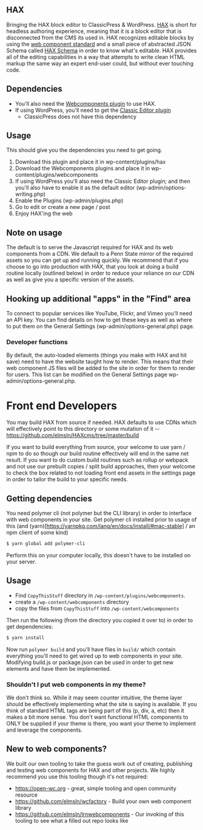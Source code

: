 ## HAX
Bringing the HAX block editor to ClassicPress & WordPress. [HAX](https://haxtheweb.org/) is short for headless authoring experience, meaning that it is a block editor that is disconnected from the CMS its used in. HAX recognizes editable blocks by using the [web component standard](https://webcomponents.org/) and a small piece of abstracted JSON Schema called [HAX Schema](https://haxtheweb.org/hax-schema) in order to know what's editable. HAX provides all of the editing capabilities in a way that attempts to write clean HTML markup the same way an expert end-user could, but without ever touching code.

## Dependencies
- You'll also need the [Webcomponents plugin](https://github.com/elmsln/wp-plugin-webcomponents) to use HAX.
- If using WordPress, you'll need to get the [Classic Editor plugin](https://wordpress.org/plugins/classic-editor/)
  - ClassicPress does not have this dependency

## Usage

This should give you the dependencies you need to get going.
1. Download this plugin and place it in wp-content/plugins/hax
2. Download the Webcomponents plugins and place it in wp-content/plugins/webcomponents
3. If using WordPress you'll also need the Classic Editor plugin; and then you'll also have to enable it as the default editor (wp-admin/options-writing.php)
4. Enable the Plugins (wp-admin/plugins.php)
5. Go to edit or create a new page / post
6. Enjoy HAX'ing the web

## Note on usage
The default is to serve the Javascript required for HAX and its web components from a CDN. We default to a Penn State mirror of the required assets so you can get up and running quickly. We recommend that if you choose to go into production with HAX, that you look at doing a build routine locally (outlined below) in order to reduce your reliance on our CDN as well as give you a specific version of the assets.

## Hooking up additional "apps" in the "Find" area
To connect to popular services like YouTube, Flickr, and Vimeo you'll need an API key. You can find details on how to get these keys as well as where to put them on the General Settings (wp-admin/options-general.php) page.

### Developer functions
By default, the auto-loaded elements (things you make with HAX and hit save) need to have the website taught how to render. This means that their web component JS files will be added to the site in order for them to render for users. This list can be modified on the General Settings page wp-admin/options-general.php.

# Front end Developers
You may build HAX from source if needed. HAX defaults to use CDNs which will effectively point to
this directory or some mutation of it -- https://github.com/elmsln/HAXcms/tree/master/build

If you want to build everything from source, your welcome to use yarn / npm to do so though our
build routine effectively will end in the same net result.  If you want to do custom build routines
such as rollup or webpack and not use our prebuilt copies / split build approaches, then your welcome
to check the box related to not loading front end assets in the settings page in order to tailor
the build to your specific needs.

## Getting dependencies
You need polymer cli (not polymer but the CLI library) in order to interface with web components in your site. Get polymer cli installed prior to usage of this (and (yarn)[https://yarnpkg.com/lang/en/docs/install/#mac-stable] / an npm client of some kind)
```bash
$ yarn global add polymer-cli
```
Perform this on your computer locally, this doesn't have to be installed on your server.

## Usage

- Find `CopyThisStuff` directory in `/wp-content/plugins/webcomponents`.
- create a `/wp-content/webcomponents` directory
- copy the files from `CopyThisStuff` into `/wp-content/webcomponents`

Then run the following (from the directory you copied it over to) in order to get dependencies:
```bash
$ yarn install
```
Now run `polymer build` and you'll have files in `build/` which contain everything you'll need to get wired up to web components in your site. Modifying build.js or package.json can be used in order to get new elements and have them be implemented.

### Shouldn't I put web components in my theme?
We don't think so. While it may seem counter intuitive, the theme layer should be effectively implementing what the site is saying is available. If you think of standard HTML tags are being part of this (p, div, a, etc) then it makes a bit more sense. You don't want functional HTML components to ONLY be supplied if your theme is there, you want your theme to implement and leverage the components.

## New to web components?
We built our own tooling to take the guess work out of creating, publishing and testing web components for HAX and other projects. We highly recommend you use this tooling though it's not required:
- https://open-wc.org - great, simple tooling and open community resource
- https://github.com/elmsln/wcfactory - Build your own web component library
- https://github.com/elmsln/lrnwebcomponents - Our invoking of this tooling to see what a filled out repo looks like
